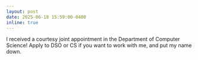 ```yaml
---
layout: post
date: 2025-06-18 15:59:00-0400
inline: true
---
```


I received a courtesy joint appointment in the Department of Computer Science! Apply to DSO or CS if you want to work with me, and put my name down. 